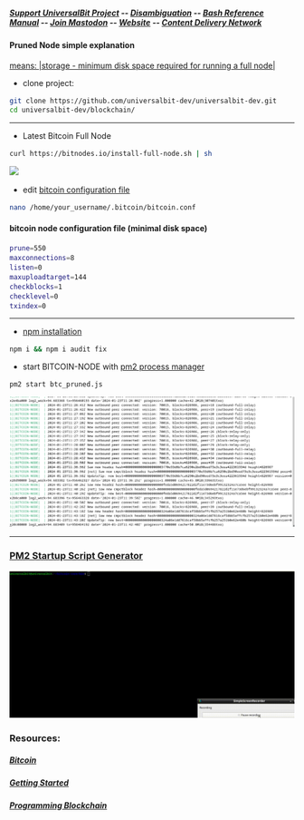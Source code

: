 ##### [Support UniversalBit Project](https://github.com/universalbit-dev/universalbit-dev/tree/main/support) -- [Disambiguation](https://en.wikipedia.org/wiki/Wikipedia:Disambiguation) -- [Bash Reference Manual](https://www.gnu.org/software/bash/manual/html_node/index.html) -- [Join Mastodon](https://mastodon.social/invite/wTHp2hSD) -- [Website](https://www.universalbit.it/) -- [Content Delivery Network](https://universalbitcdn.it/)

#### Pruned Node simple explanation
[means: |storage - minimum disk space required for running a full node|](https://programmingblockchain.gitbook.io/programmingblockchain/wallet/pruned-node)

* clone project:
```bash
git clone https://github.com/universalbit-dev/universalbit-dev.git
cd universalbit-dev/blockchain/

```


---
* Latest Bitcoin Full Node 
```bash
curl https://bitnodes.io/install-full-node.sh | sh
```
<img src="https://github.com/universalbit-dev/universalbit-dev/blob/main/blockchain/bitcoin/gif/btc-net-node.gif" width="auto"></img>

* edit [bitcoin configuration file](https://bitcoincoredocs.com/bitcoin-conf.html)
```bash
nano /home/your_username/.bitcoin/bitcoin.conf
```
#### bitcoin node configuration file (minimal disk space)
```bash
prune=550
maxconnections=8
listen=0
maxuploadtarget=144
checkblocks=1
checklevel=0
txindex=0
```

---

* [npm installation](https://docs.npmjs.com/downloading-and-installing-node-js-and-npm)
```bash
npm i && npm i audit fix
```

* start BITCOIN-NODE with [pm2 process manager](https://pm2.io/docs/runtime/guide/process-management/) 
```bash
pm2 start btc_pruned.js
```
![BTC](https://github.com/universalbit-dev/universalbit-dev/blob/main/blockchain/bitcoin/btc-pruned-node.png "btc")

---

### [PM2 Startup Script Generator](https://pm2.keymetrics.io/docs/usage/startup/)
<img src="https://github.com/universalbit-dev/universalbit-dev/blob/main/blockchain/bitcoin/gif/pm2_btc_startup_script.gif" width="auto"></img>

### Resources:
##### [Bitcoin](https://en.wikipedia.org/wiki/Bitcoin)
##### [Getting Started](https://bitcoin.org/en/getting-started)
##### [Programming Blockchain](https://programmingblockchain.gitbook.io/programmingblockchain)

